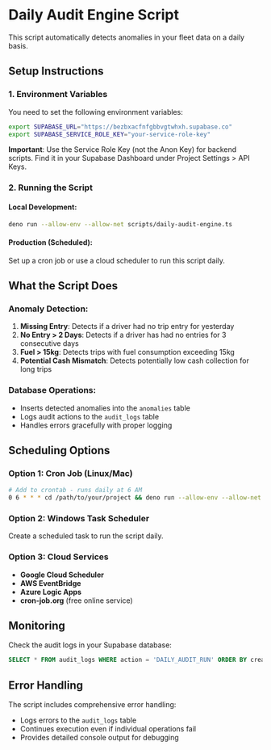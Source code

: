 # Daily Audit Engine Script

This script automatically detects anomalies in your fleet data on a daily basis.

## Setup Instructions

### 1. Environment Variables

You need to set the following environment variables:

```bash
export SUPABASE_URL="https://bezbxacfnfgbbvgtwhxh.supabase.co"
export SUPABASE_SERVICE_ROLE_KEY="your-service-role-key"
```

**Important**: Use the Service Role Key (not the Anon Key) for backend scripts. Find it in your Supabase Dashboard under Project Settings > API Keys.

### 2. Running the Script

#### Local Development:
```bash
deno run --allow-env --allow-net scripts/daily-audit-engine.ts
```

#### Production (Scheduled):
Set up a cron job or use a cloud scheduler to run this script daily.

## What the Script Does

### Anomaly Detection:

1. **Missing Entry**: Detects if a driver had no trip entry for yesterday
2. **No Entry > 2 Days**: Detects if a driver has had no entries for 3 consecutive days
3. **Fuel > 15kg**: Detects trips with fuel consumption exceeding 15kg
4. **Potential Cash Mismatch**: Detects potentially low cash collection for long trips

### Database Operations:

- Inserts detected anomalies into the `anomalies` table
- Logs audit actions to the `audit_logs` table
- Handles errors gracefully with proper logging

## Scheduling Options

### Option 1: Cron Job (Linux/Mac)
```bash
# Add to crontab - runs daily at 6 AM
0 6 * * * cd /path/to/your/project && deno run --allow-env --allow-net scripts/daily-audit-engine.ts
```

### Option 2: Windows Task Scheduler
Create a scheduled task to run the script daily.

### Option 3: Cloud Services
- **Google Cloud Scheduler**
- **AWS EventBridge**
- **Azure Logic Apps**
- **cron-job.org** (free online service)

## Monitoring

Check the audit logs in your Supabase database:
```sql
SELECT * FROM audit_logs WHERE action = 'DAILY_AUDIT_RUN' ORDER BY created_at DESC;
```

## Error Handling

The script includes comprehensive error handling:
- Logs errors to the `audit_logs` table
- Continues execution even if individual operations fail
- Provides detailed console output for debugging 